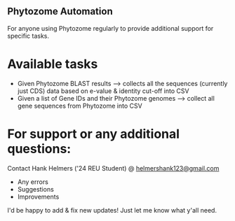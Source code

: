 ## Phytozome Automation 
For anyone using Phytozome regularly to provide additional support for specific tasks. 

# Available tasks
* Given Phytozome BLAST results --> collects all the sequences (currently just CDS) data based on e-value & identity cut-off into CSV
* Given a list of Gene IDs and their Phytozome genomes --> collect all gene sequences from Phytozome into CSV

# For support or any additional questions:
Contact Hank Helmers ('24 REU Student) @ helmershank123@gmail.com

- Any errors  
- Suggestions
- Improvements

I'd be happy to add & fix new updates! Just let me know what y'all need.
